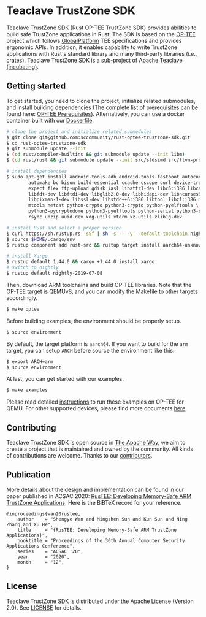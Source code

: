 # Teaclave TrustZone SDK

Teaclave TrustZone SDK (Rust OP-TEE TrustZone SDK) provides abilities to build
safe TrustZone applications in Rust. The SDK is based on the
[OP-TEE](https://www.op-tee.org/) project which follows
[GlobalPlatform](https://globalplatform.org/) TEE specifications and provides
ergonomic APIs. In addition, it enables capability to write TrustZone
applications with Rust's standard library and many third-party libraries (i.e.,
crates). Teaclave TrustZone SDK is a sub-project of [Apache Teaclave (incubating)](https://teaclave.apache.org/).

## Getting started

To get started, you need to clone the project, initialize related submodules,
and install building dependencies (The complete list of prerequisites can be found here: [OP-TEE Prerequisites](https://optee.readthedocs.io/en/latest/building/prerequisites.html)).
Alternatively, you can use a docker container built with our [Dockerfile](Dockerfile).

``` sh
# clone the project and initialize related submodules
$ git clone git@github.com:sccommunity/rust-optee-trustzone-sdk.git
$ cd rust-optee-trustzone-sdk
$ git submodule update --init
$ (cd rust/compiler-builtins && git submodule update --init libm)
$ (cd rust/rust && git submodule update --init src/stdsimd src/llvm-project)

# install dependencies
$ sudo apt-get install android-tools-adb android-tools-fastboot autoconf \
        automake bc bison build-essential ccache cscope curl device-tree-compiler \
        expect flex ftp-upload gdisk iasl libattr1-dev libc6:i386 libcap-dev \
        libfdt-dev libftdi-dev libglib2.0-dev libhidapi-dev libncurses5-dev \
        libpixman-1-dev libssl-dev libstdc++6:i386 libtool libz1:i386 make \
        mtools netcat python-crypto python3-crypto python-pyelftools \
        python3-pycryptodome python3-pyelftools python-serial python3-serial \
        rsync unzip uuid-dev xdg-utils xterm xz-utils zlib1g-dev

# install Rust and select a proper version
$ curl https://sh.rustup.rs -sSf | sh -s -- -y --default-toolchain nightly-2019-07-08
$ source $HOME/.cargo/env
$ rustup component add rust-src && rustup target install aarch64-unknown-linux-gnu arm-unknown-linux-gnueabihf

# install Xargo
$ rustup default 1.44.0 && cargo +1.44.0 install xargo
# switch to nightly
$ rustup default nightly-2019-07-08
```

Then, download ARM toolchains and build OP-TEE libraries. Note that the OP-TEE
target is QEMUv8, and you can modify the Makefile to other targets accordingly.

``` sh
$ make optee
```

Before building examples, the environment should be properly setup.

``` sh
$ source environment
```

By default, the target platform is `aarch64`. If you want to build for the `arm`
target, you can setup `ARCH` before source the environment like this:

```sh
$ export ARCH=arm
$ source environment
```

At last, you can get started with our examples.

``` sh
$ make examples
```

Please read detailed
[instructions](https://github.com/mesalock-linux/rust-optee-trustzone-sdk/wiki/Getting-started-with-OPTEE-for-QEMU-ARMv8)
to run these examples on OP-TEE for QEMU. For other supported devices, please find
more documents [here](https://optee.readthedocs.io/en/latest/general/platforms.html).

## Contributing

Teaclave TrustZone SDK is open source in [The Apache Way](https://www.apache.org/theapacheway/),
we aim to create a project that is maintained and owned by the community. All
kinds of contributions are welcome. Thanks to our [contributors](https://teaclave.apache.org/contributors/).

## Publication

More details about the design and implementation can be found in our paper
published in ACSAC 2020:
[RusTEE: Developing Memory-Safe ARM TrustZone Applications](https://csis.gmu.edu/ksun/publications/ACSAC20_RusTEE_2020.pdf).
Here is the BiBTeX record for your reference.

```
@inproceedings{wan20rustee,
    author    = "Shengye Wan and Mingshen Sun and Kun Sun and Ning Zhang and Xu He",
    title     = "{RusTEE: Developing Memory-Safe ARM TrustZone Applications}",
    booktitle = "Proceedings of the 36th Annual Computer Security Applications Conference",
    series    = "ACSAC '20",
    year      = "2020",
    month     = "12",
}
```

## License

Teaclave TrustZone SDK is distributed under the Apache License (Version 2.0).
See [LICENSE](LICENSE) for details.
